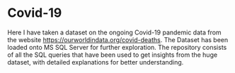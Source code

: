 # Covid-19
Here I have taken a dataset on the ongoing Covid-19 pandemic data from the website https://ourworldindata.org/covid-deaths.
The Dataset has been loaded onto MS SQL Server for further exploration.
The repository consists of all the SQL queries that have been used to get insights from the huge dataset, with detailed explanations for better understanding.
